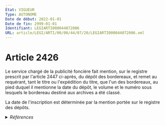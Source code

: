```yaml
---
État: VIGUEUR
Type: AUTONOME
Date de début: 2022-01-01
Date de fin: 2999-01-01
Identifiant: LEGIARTI000044072006
URL: article/LEGI/ARTI/00/00/44/07/20/LEGIARTI000044072006.xml
---
```


<h1>Article 2426</h1>

Le service chargé de la publicité foncière fait mention, sur le registre
prescrit par l'article 2447 ci-après, du dépôt des bordereaux, et remet au
requérant, tant le titre ou l'expédition du titre, que l'un des bordereaux, au
pied duquel il mentionne la date du dépôt, le volume et le numéro sous lesquels
le bordereau destiné aux archives a été classé.<br />

La date de l'inscription est déterminée par la mention portée sur le registre
des dépôts.


<details>
  <summary><em>Références</em></summary>

  <h2>Articles faisant référence à l'article</h2>
  
  <ul>
    <li>
      <a href="https://legal.tricoteuses.fr//redirection/LEGIARTI000006450007?vers=git&vers=legifrance">Code civil - article 2447 AUTONOME MODIFIE, en vigueur du 2006-03-24 au 2022-01-01</a> CITATION cible
    </li>
    <li>
      <a href="https://legal.tricoteuses.fr//redirection/LEGIARTI000044071839?vers=git&vers=legifrance">Code civil - article 2447 AUTONOME VIGUEUR, en vigueur depuis le 2022-01-01</a> CITATION cible
    </li>
    <li>
      <a href="https://legal.tricoteuses.fr//redirection/LEGIARTI000044045534?vers=git&vers=legifrance">Ordonnance n° 2021-1192 du 15 septembre 2021 portant réforme du droit des sûretés - article 21 ENTIEREMENT_MODIF</a> MODIFIE source
    </li>
    <li>
      <a href="https://legal.tricoteuses.fr//redirection/LEGIARTI000044045526?vers=git&vers=legifrance">Ordonnance n° 2021-1192 du 15 septembre 2021 portant réforme du droit des sûretés - article 15 ENTIEREMENT_MODIF</a> TRANSFERE source
    </li>
    <li>
      <a href="https://legal.tricoteuses.fr//redirection/LEGIARTI000044045526?vers=git&vers=legifrance">Ordonnance n° 2021-1192 du 15 septembre 2021 portant réforme du droit des sûretés - article 15 ENTIEREMENT_MODIF</a> MODIFIE source
    </li>
  </ul>
  
  <h2>Références faites par l'article</h2>
  
  <ul>
    <li>
      1955-01-04 CITATION cible <a href="https://legal.tricoteuses.fr//redirection/LEGIARTI000022336474?vers=git&vers=legifrance">Décret n°55-22 du 4 janvier 1955 portant réforme de la publicité foncière - article 38 AUTONOME VIGUEUR, en vigueur depuis le 2013-01-01</a>
    </li>
    <li>
      1955-01-04 CITATION cible <a href="https://legal.tricoteuses.fr//redirection/LEGIARTI000044073494?vers=git&vers=legifrance">Décret n°55-22 du 4 janvier 1955 portant réforme de la publicité foncière - article 51 AUTONOME VIGUEUR, en vigueur depuis le 2022-01-01</a>
    </li>
    <li>
      1955-10-14 CITATION cible <a href="https://legal.tricoteuses.fr//redirection/LEGIARTI000026854464?vers=git&vers=legifrance">Décret n°55-1350 du 14 octobre 1955 pour l'application du décret n° 55-22 du 4 janvier 1955 portant réforme de la publicité foncière - article 76 AUTONOME VIGUEUR, en vigueur depuis le 2013-01-01</a>
    </li>
    <li>
      2021-09-15 TRANSFERE cible <a href="https://legal.tricoteuses.fr//redirection/LEGIARTI000044045526?vers=git&vers=legifrance">Ordonnance n° 2021-1192 du 15 septembre 2021 portant réforme du droit des sûretés - article 15 ENTIEREMENT_MODIF</a>
    </li>
    <li>
      2021-09-15 MODIFIE cible <a href="https://legal.tricoteuses.fr//redirection/LEGIARTI000044045526?vers=git&vers=legifrance">Ordonnance n° 2021-1192 du 15 septembre 2021 portant réforme du droit des sûretés - article 15 ENTIEREMENT_MODIF</a>
    </li>
    <li>
      2021-09-15 MODIFIE cible <a href="https://legal.tricoteuses.fr//redirection/LEGIARTI000044045534?vers=git&vers=legifrance">Ordonnance n° 2021-1192 du 15 septembre 2021 portant réforme du droit des sûretés - article 21 ENTIEREMENT_MODIF</a>
    </li>
    <li>
      2999-01-01 CONCORDE cible <a href="https://legal.tricoteuses.fr//redirection/LEGIARTI000006446375?vers=git&vers=legifrance">Code civil - article 2146 AUTONOME TRANSFERE, en vigueur du 1955-01-07 au 2006-03-14</a>
    </li>
    <li>
      2999-01-01 CITATION cible <a href="https://legal.tricoteuses.fr//redirection/LEGIARTI000022336273?vers=git&vers=legifrance">Code civil - article 2377 AUTONOME MODIFIE, en vigueur du 2013-01-01 au 2022-01-01</a>
    </li>
    <li>
      2999-01-01 CITATION cible <a href="https://legal.tricoteuses.fr//redirection/LEGIARTI000006449144?vers=git&vers=legifrance">Code civil - article 2379 AUTONOME MODIFIE, en vigueur du 2006-03-24 au 2022-01-01</a>
    </li>
    <li>
      2999-01-01 CITATION cible <a href="https://legal.tricoteuses.fr//redirection/LEGIARTI000006449155?vers=git&vers=legifrance">Code civil - article 2381 AUTONOME MODIFIE, en vigueur du 2007-01-01 au 2022-01-01</a>
    </li>
    <li>
      2999-01-01 CITATION cible <a href="https://legal.tricoteuses.fr//redirection/LEGIARTI000006449174?vers=git&vers=legifrance">Code civil - article 2383 AUTONOME MODIFIE, en vigueur du 2007-01-01 au 2022-01-01</a>
    </li>
    <li>
      2999-01-01 CITATION cible <a href="https://legal.tricoteuses.fr//redirection/LEGIARTI000006449180?vers=git&vers=legifrance">Code civil - article 2384 AUTONOME MODIFIE, en vigueur du 2006-03-24 au 2022-01-01</a>
    </li>
    <li>
      2999-01-01 CITATION cible <a href="https://legal.tricoteuses.fr//redirection/LEGIARTI000006449420?vers=git&vers=legifrance">Code civil - article 2401 AUTONOME MODIFIE, en vigueur du 2006-03-24 au 2022-01-01</a>
    </li>
    <li>
      2999-01-01 CITATION cible <a href="https://legal.tricoteuses.fr//redirection/LEGIARTI000033458799?vers=git&vers=legifrance">Code civil - article 2412 AUTONOME MODIFIE, en vigueur du 2016-11-20 au 2022-01-01</a>
    </li>
    <li>
      2999-01-01 CITATION cible <a href="https://legal.tricoteuses.fr//redirection/LEGIARTI000006449578?vers=git&vers=legifrance">Code civil - article 2418 AUTONOME MODIFIE, en vigueur du 2006-03-24 au 2022-01-01</a>
    </li>
    <li>
      2999-01-01 CITATION source <a href="https://legal.tricoteuses.fr//redirection/LEGIARTI000006450007?vers=git&vers=legifrance">Code civil - article 2447 AUTONOME MODIFIE, en vigueur du 2006-03-24 au 2022-01-01</a>
    </li>
  </ul>
</details>
